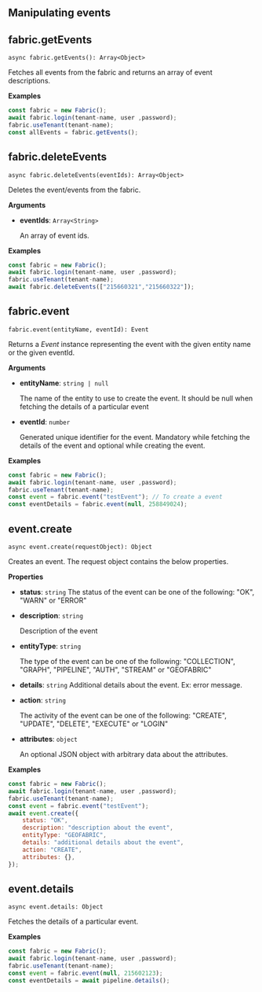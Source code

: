 ## Manipulating events

## fabric.getEvents

`async fabric.getEvents(): Array<Object>`

Fetches all events from the fabric and returns an array of event descriptions.

**Examples**

```js
const fabric = new Fabric();
await fabric.login(tenant-name, user ,password);
fabric.useTenant(tenant-name);
const allEvents = fabric.getEvents();
```

## fabric.deleteEvents

`async fabric.deleteEvents(eventIds): Array<Object>`

Deletes the event/events from the fabric.

**Arguments**

- **eventIds**: `Array<String>`

  An array of event ids.

**Examples**

```js
const fabric = new Fabric();
await fabric.login(tenant-name, user ,password);
fabric.useTenant(tenant-name);
await fabric.deleteEvents(["215660321","215660322"]);
```

## fabric.event

`fabric.event(entityName, eventId): Event`

Returns a _Event_ instance representing the event with the given entity name or the given eventId.

**Arguments**

- **entityName**: `string | null`

  The name of the entity to use to create the event. It should be null when fetching the details of a particular event

- **eventId**: `number`

  Generated unique identifier for the event. Mandatory while fetching the details of the event and optional while creating the event.

**Examples**

```js
const fabric = new Fabric();
await fabric.login(tenant-name, user ,password);
fabric.useTenant(tenant-name);
const event = fabric.event("testEvent"); // To create a event
const eventDetails = fabric.event(null, 258849024);
```

## event.create

`async event.create(requestObject): Object`

Creates an event. The request object contains the below properties.

**Properties**

- **status**: `string`
  The status of the event can be one of the following: "OK", "WARN" or "ERROR"

- **description**: `string`

  Description of the event

- **entityType**: `string`

  The type of the event can be one of the following: "COLLECTION", "GRAPH", "PIPELINE", "AUTH", "STREAM" or "GEOFABRIC"

- **details**: `string`
  Additional details about the event. Ex: error message.

- **action**: `string`

  The activity of the event can be one of the following: "CREATE", "UPDATE", "DELETE", "EXECUTE" or "LOGIN"

- **attributes**: `object`

  An optional JSON object with arbitrary data about the attributes.

**Examples**

```js
const fabric = new Fabric();
await fabric.login(tenant-name, user ,password);
fabric.useTenant(tenant-name);
const event = fabric.event("testEvent");
await event.create({
    status: "OK",
    description: "description about the event",
    entityType: "GEOFABRIC",
    details: "additional details about the event",
    action: "CREATE",
    attributes: {},
});
```

## event.details

`async event.details: Object`

Fetches the details of a particular event.

**Examples**

```js
const fabric = new Fabric();
await fabric.login(tenant-name, user ,password);
fabric.useTenant(tenant-name);
const event = fabric.event(null, 215602123);
const eventDetails = await pipeline.details();
```